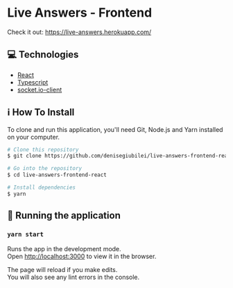 # Live Answers - Frontend

Check it out: https://live-answers.herokuapp.com/

## :computer: Technologies

-  [React](https://reactjs.org)
-  [Typescript](https://www.typescriptlang.org/)
-  [socket.io-client](https://www.npmjs.com/package/socket.io-client)

## :information_source: How To Install

To clone and run this application, you'll need Git, Node.js and Yarn installed on your computer.

```bash
# Clone this repository
$ git clone https://github.com/denisegiubilei/live-answers-frontend-react.git

# Go into the repository
$ cd live-answers-frontend-react

# Install dependencies
$ yarn


```
## :rocket: Running the application

### `yarn start`

Runs the app in the development mode.\
Open [http://localhost:3000](http://localhost:3000) to view it in the browser.

The page will reload if you make edits.\
You will also see any lint errors in the console.

